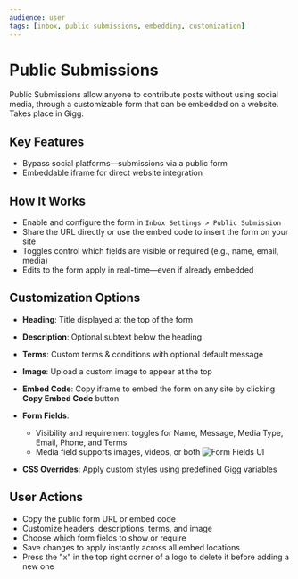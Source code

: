```yaml
---
audience: user
tags: [inbox, public submissions, embedding, customization]
---
```


# Public Submissions

Public Submissions allow anyone to contribute posts without using social media, through a customizable form that can be embedded on a website.  Takes place in Gigg.

## Key Features

- Bypass social platforms—submissions via a public form
- Embeddable iframe for direct website integration

## How It Works

- Enable and configure the form in `Inbox Settings > Public Submission`
- Share the URL directly or use the embed code to insert the form on your site
- Toggles control which fields are visible or required (e.g., name, email, media)
- Edits to the form apply in real-time—even if already embedded

## Customization Options

- **Heading**: Title displayed at the top of the form
- **Description**: Optional subtext below the heading
- **Terms**: Custom terms & conditions with optional default message
- **Image**: Upload a custom image to appear at the top
- **Embed Code**: Copy iframe to embed the form on any site by clicking **Copy Embed Code** button
- **Form Fields**:
  - Visibility and requirement toggles for Name, Message, Media Type, Email, Phone, and Terms
  - Media field supports images, videos, or both
    ![Form Fields UI](https://github.com/user-attachments/assets/b4e72383-8063-4185-9ddd-630bb2d4fdf3)

- **CSS Overrides**: Apply custom styles using predefined Gigg variables

## User Actions

- Copy the public form URL or embed code
- Customize headers, descriptions, terms, and image
- Choose which form fields to show or require
- Save changes to apply instantly across all embed locations
- Press the "x" in the top right corner of a logo to delete it before adding a new one
